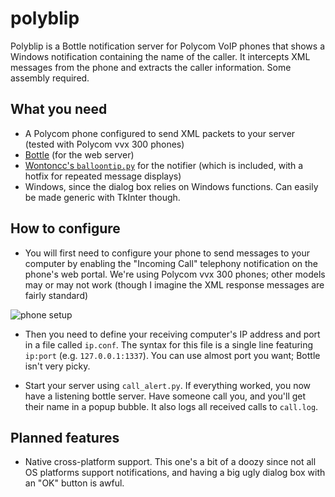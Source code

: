 # polyblip
Polyblip is a Bottle notification server for Polycom VoIP phones that shows a Windows notification containing the name of the caller. It intercepts XML messages from the phone and extracts the caller information. Some assembly required.

## What you need
- A Polycom phone configured to send XML packets to your server (tested with Polycom vvx 300 phones)
- [Bottle](http://bottlepy.org/docs/dev/) (for the web server)
- [Wontoncc's `balloontip.py`](https://gist.github.com/wontoncc/1808234) for the notifier (which is included, with a hotfix for repeated message displays)
- Windows, since the dialog box relies on Windows functions. Can easily be made generic with TkInter though.

## How to configure
- You will first need to configure your phone to send messages to your computer by enabling the "Incoming Call" telephony notification on the phone's web portal. We're using Polycom vvx 300 phones; other models may or may not work (though I imagine the XML response messages are fairly standard)

![phone setup](https://i.imgur.com/c7Nid2r.png)

- Then you need to define your receiving computer's IP address and port in a file called `ip.conf`. The syntax for this file is a single line featuring `ip:port` (e.g. `127.0.0.1:1337`). You can use almost port you want; Bottle isn't very picky.

- Start your server using `call_alert.py`. If everything worked, you now have a listening bottle server. Have someone call you, and you'll get their name in a popup bubble. It also logs all received calls to `call.log`.

## Planned features
- Native cross-platform support. This one's a bit of a doozy since not all OS platforms support notifications, and having a big ugly dialog box with an "OK" button is awful.

